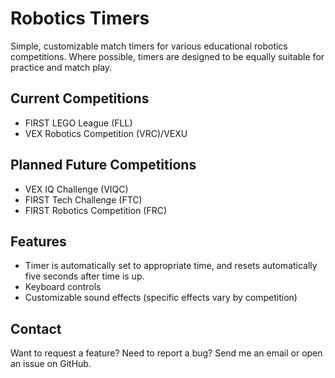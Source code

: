 # Robotics Timers
Simple, customizable match timers for various educational robotics competitions. Where possible, timers are designed to be
equally suitable for practice and match play.

## Current Competitions
* FIRST LEGO League (FLL)
* VEX Robotics Competition (VRC)/VEXU

## Planned Future Competitions
* VEX IQ Challenge (VIQC)
* FIRST Tech Challenge (FTC)
* FIRST Robotics Competition (FRC)

## Features

* Timer is automatically set to appropriate time, and resets automatically five seconds after time is up.
* Keyboard controls
* Customizable sound effects (specific effects vary by competition)
## Contact

Want to request a feature? Need to report a bug? Send me an email or open an issue on GitHub.
